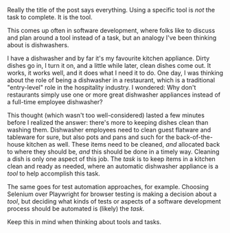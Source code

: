 Really the title of the post says everything. Using a specific tool is _not_ the task to complete. It is the tool. 

This comes up often in software development, where folks like to discuss and plan around a tool instead of a task, but an analogy I've been thinking about is dishwashers. 

I have a dishwasher and by far it's my favourite kitchen appliance. Dirty dishes go in, I turn it on, and a little while later, clean dishes come out. It works, it works well, and it does what I need it to do. One day, I was thinking about the role of being a dishwasher in a restaurant, which is a traditional "entry-level" role in the hospitality industry. I wondered: Why don't restaurants simply use one or more great dishwasher appliances instead of a full-time employee dishwasher? 

This thought (which wasn't too well-considered) lasted a few minutes before I realized the answer: there's more to keeping dishes clean than washing them. Dishwasher employees need to clean guest flatware and tableware for sure, but also pots and pans and such for the back-of-the-house kitchen as well. These items need to be cleaned, _and_ allocated back to where they should be, _and_ this should be done in a timely way. Cleaning a dish is only one aspect of this job. The _task_ is to keep items in a kitchen clean and ready as needed, where an automatic dishwasher appliance is a _tool_ to help accomplish this task. 

The same goes for test automation approaches, for example. Choosing Selenium over Playwright for browser testing is making a decision about a _tool_, but deciding what kinds of tests or aspects of a software development process should be automated is (likely) the _task_.

Keep this in mind when thinking about tools and tasks.